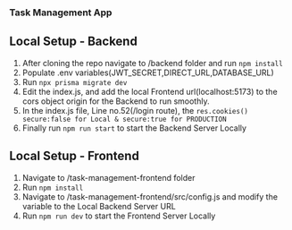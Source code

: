 ### Task Management App

## Local Setup - Backend
1. After cloning the repo navigate to /backend folder and run `npm install`
2. Populate .env variables(JWT_SECRET,DIRECT_URL,DATABASE_URL)
3. Run `npx prisma migrate dev`
4. Edit the index.js, and add the local Frontend url(localhost:5173) to the cors object origin for the Backend to run smoothly.
5. In the index.js file, Line no.52(/login route), the `res.cookies() secure:false for Local & secure:true for PRODUCTION`
6. Finally run `npm run start` to start the Backend Server Locally

## Local Setup - Frontend
1. Navigate to /task-management-frontend folder
2. Run `npm install`
3. Navigate to /task-management-frontend/src/config.js and modify the variable to the Local Backend Server URL
4. Run `npm run dev` to start the Frontend Server Locally
